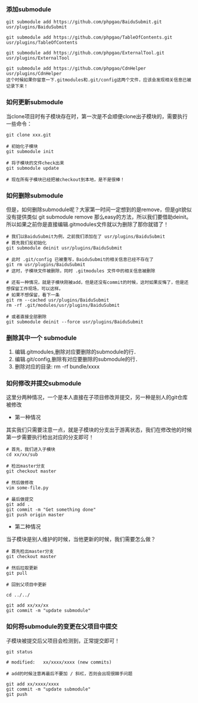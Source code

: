 ### 添加submodule

```git
git submodule add https://github.com/phpgao/BaiduSubmit.git usr/plugins/BaiduSubmit

git submodule add https://github.com/phpgao/TableOfContents.git usr/plugins/TableOfContents

git submodule add https://github.com/phpgao/ExternalTool.git usr/plugins/ExternalTool

git submodule add https://github.com/phpgao/CdnHelper usr/plugins/CdnHelper
这个时候如果你留意一下.gitmodules和.git/config这两个文件，应该会发现相关信息已被记录下来！
```

### 如何更新submodule

当clone项目时有子模块存在时，第一次是不会顺便clone出子模块的，需要执行一些命令：

```git
git clone xxx.git

# 初始化子模块
git submodule init

# 将子模块的文件check出来
git submodule update

# 现在所有子模块已经把被checkout到本地，是不是很棒！
```

### 如何删除submodule

但是，如何删除submodule呢？大家第一时间一定想到的是remove，但是git貌似没有提供类似 git submodule remove 那么easy的方法，所以我们要借助deinit。所以如果之前你是直接编辑.gitmodules文件就以为删除了那你就错了！

```git
# 我们以BaiduSubmit为例，之前我们添加在了 usr/plugins/BaiduSubmit
# 首先我们反初始化
git submodule deinit usr/plugins/BaiduSubmit

# 此时 .git/config 已被重写，BaiduSubmit的相关信息已经不存在了
git rm usr/plugins/BaiduSubmit
# 这时，子模块文件被删除，同时 .gitmodules 文件中的相关信息被删除

# 还有一种情况，就是子模块刚被add，但是还没有commit的时候，这时如果反悔了，但是还想保留工作现场，可以这样。
# 如果不想保留，看下一条
git rm --cached usr/plugins/BaiduSubmit
rm -rf .git/modules/usr/plugins/BaiduSubmit

# 或者直接全部删除
git submodule deinit --force usr/plugins/BaiduSubmit

```

### 删除其中一个 submodule

1. 编辑.gitmodules,删除对应要删除的submodule的行．
2. 编辑.git/config,删除有对应要删除的submodule的行．
3. 删除对应的目录:
    rm -rf bundle/xxxx

### 如何修改并提交submodule

这里分两种情况，一个是本人直接在子项目修改并提交，另一种是别人的git仓库被修改

* 第一种情况

其实我们只需要注意一点，就是子模块的分支出于游离状态，我们在修改他的时候第一步需要执行检出对应的分支即可！

```git
# 首先，我们进入子模块
cd xx/xx/sub

# 检出master分支
git checkout master

# 然后做修改
vim some-file.py

# 最后做提交
git add .
git commit -m "Get something done"
git push origin master
```

* 第二种情况

当子模块是别人维护的时候，当他更新的时候，我们需要怎么做？

```git
# 首先检出master分支
git checkout master

# 然后拉取更新
git pull

# 回到父项目中更新

cd ../../

git add xx/xx/xx
git commit -m "update submodule"
```

### 如何将submodule的变更在父项目中提交

子模块被提交后父项目会检测到，正常提交即可！

```git
git status

# modified:   xx/xxxx/xxxx (new commits)

# add的时候注意再最后不要加 / 斜杠，否则会出现很棘手问题

git add xx/xxxx/xxxx
git commit -m "update submodule"
git push
```
